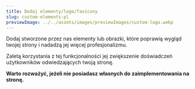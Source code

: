 ```yaml
---
title: Dodaj elementy/logo/favicony
slug: custom-elements-pl
previewImage: ../../assets/images/previewImages/custom-logo.webp
---
```


Dodaj stworzone przez nas elementy lub obrazki, które poprawią wygląd twojej strony i nadadzą jej więcej profesjonalizmu.

Zaletą korzystania z tej funkcjonalności jej zwiększenie doświadczeń użytkowników odwiedzających twoją stronę.

**Warto rozważyć, jeżeli nie posiadasz własnych do zaimplementowania na stronę.**
